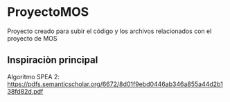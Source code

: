 # ProyectoMOS
Proyecto creado para subir el código y los archivos relacionados con el proyecto de MOS
## Inspiraciòn principal
Algoritmo SPEA 2: https://pdfs.semanticscholar.org/6672/8d01f9ebd0446ab346a855a44d2b138fd82d.pdf
